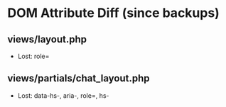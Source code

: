 # DOM Attribute Diff (since backups)


## views/layout.php
- Lost: role=

## views/partials/chat_layout.php
- Lost: data-hs-, aria-, role=, hs-